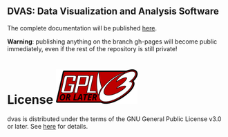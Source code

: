 [license]: ./docs/source/_static/LICENSE.svg "License logo"

## DVAS: Data Visualization and Analysis Software

The complete documentation will be published [here](http://meteoswiss-mda.github.io/dvas).

**Warning**: publishing anything on the branch gh-pages will become public immediately, even if the 
rest of the repository is still private!

# License ![License logo][license]
dvas is distributed under the terms of the GNU General Public License v3.0 or later. See 
[here](./docs/source/license.rst) for details.
